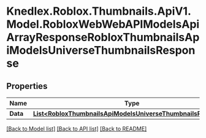 # Knedlex.Roblox.Thumbnails.ApiV1.Model.RobloxWebWebAPIModelsApiArrayResponseRobloxThumbnailsApiModelsUniverseThumbnailsResponse

## Properties

Name | Type | Description | Notes
------------ | ------------- | ------------- | -------------
**Data** | [**List&lt;RobloxThumbnailsApiModelsUniverseThumbnailsResponse&gt;**](RobloxThumbnailsApiModelsUniverseThumbnailsResponse.md) |  | [optional] 

[[Back to Model list]](../README.md#documentation-for-models) [[Back to API list]](../README.md#documentation-for-api-endpoints) [[Back to README]](../README.md)


